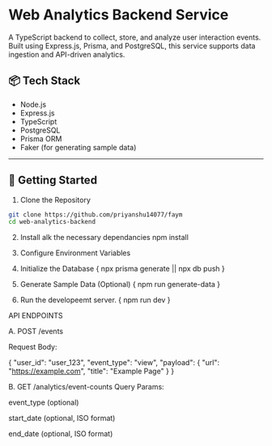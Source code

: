# Web Analytics Backend Service

A TypeScript backend to collect, store, and analyze user interaction events. Built using Express.js, Prisma, and PostgreSQL, this service supports data ingestion and API-driven analytics.

## 📦 Tech Stack

- Node.js
- Express.js
- TypeScript
- PostgreSQL
- Prisma ORM
- Faker (for generating sample data)

---

## 🚀 Getting Started

1. Clone the Repository

```bash
git clone https://github.com/priyanshu14077/faym
cd web-analytics-backend
```
2. Install alk the necessary dependancies
npm install

3. Configure Environment Variables
4. Initialize the Database
{ npx prisma generate || npx db push }
5. Generate Sample Data (Optional)
   { npm run generate-data }

6. Run the developeemt server.
{ npm run dev }

API ENDPOINTS 

A. POST /events

Request Body:

{
  "user_id": "user_123",
  "event_type": "view",
  "payload": {
    "url": "https://example.com",
    "title": "Example Page"
  }
}

B. GET /analytics/event-counts
Query Params:

event_type (optional)

start_date (optional, ISO format)

end_date (optional, ISO format)


